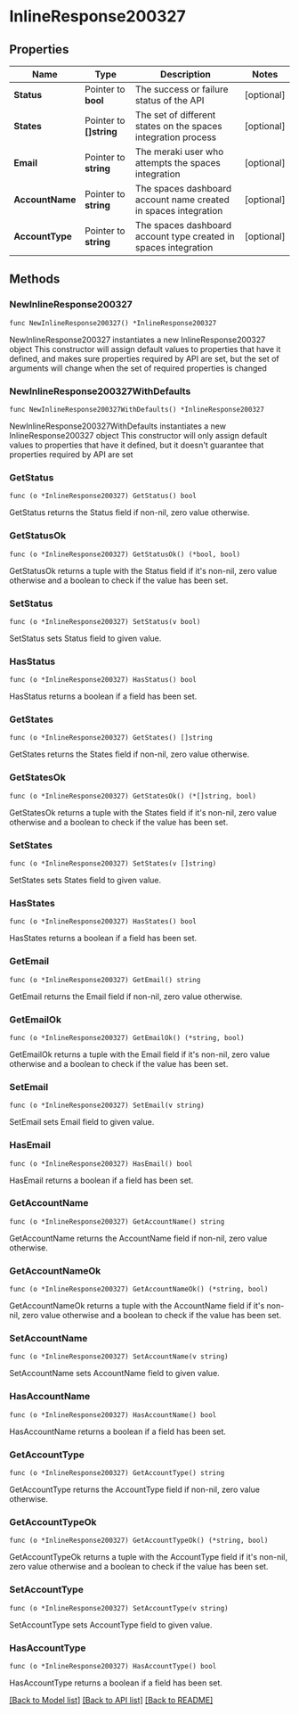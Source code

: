 # InlineResponse200327

## Properties

Name | Type | Description | Notes
------------ | ------------- | ------------- | -------------
**Status** | Pointer to **bool** | The success or failure status of the API | [optional] 
**States** | Pointer to **[]string** | The set of different states on the spaces integration process | [optional] 
**Email** | Pointer to **string** | The meraki user who attempts the spaces integration | [optional] 
**AccountName** | Pointer to **string** | The spaces dashboard account name created in spaces integration | [optional] 
**AccountType** | Pointer to **string** | The spaces dashboard account type created in spaces integration | [optional] 

## Methods

### NewInlineResponse200327

`func NewInlineResponse200327() *InlineResponse200327`

NewInlineResponse200327 instantiates a new InlineResponse200327 object
This constructor will assign default values to properties that have it defined,
and makes sure properties required by API are set, but the set of arguments
will change when the set of required properties is changed

### NewInlineResponse200327WithDefaults

`func NewInlineResponse200327WithDefaults() *InlineResponse200327`

NewInlineResponse200327WithDefaults instantiates a new InlineResponse200327 object
This constructor will only assign default values to properties that have it defined,
but it doesn't guarantee that properties required by API are set

### GetStatus

`func (o *InlineResponse200327) GetStatus() bool`

GetStatus returns the Status field if non-nil, zero value otherwise.

### GetStatusOk

`func (o *InlineResponse200327) GetStatusOk() (*bool, bool)`

GetStatusOk returns a tuple with the Status field if it's non-nil, zero value otherwise
and a boolean to check if the value has been set.

### SetStatus

`func (o *InlineResponse200327) SetStatus(v bool)`

SetStatus sets Status field to given value.

### HasStatus

`func (o *InlineResponse200327) HasStatus() bool`

HasStatus returns a boolean if a field has been set.

### GetStates

`func (o *InlineResponse200327) GetStates() []string`

GetStates returns the States field if non-nil, zero value otherwise.

### GetStatesOk

`func (o *InlineResponse200327) GetStatesOk() (*[]string, bool)`

GetStatesOk returns a tuple with the States field if it's non-nil, zero value otherwise
and a boolean to check if the value has been set.

### SetStates

`func (o *InlineResponse200327) SetStates(v []string)`

SetStates sets States field to given value.

### HasStates

`func (o *InlineResponse200327) HasStates() bool`

HasStates returns a boolean if a field has been set.

### GetEmail

`func (o *InlineResponse200327) GetEmail() string`

GetEmail returns the Email field if non-nil, zero value otherwise.

### GetEmailOk

`func (o *InlineResponse200327) GetEmailOk() (*string, bool)`

GetEmailOk returns a tuple with the Email field if it's non-nil, zero value otherwise
and a boolean to check if the value has been set.

### SetEmail

`func (o *InlineResponse200327) SetEmail(v string)`

SetEmail sets Email field to given value.

### HasEmail

`func (o *InlineResponse200327) HasEmail() bool`

HasEmail returns a boolean if a field has been set.

### GetAccountName

`func (o *InlineResponse200327) GetAccountName() string`

GetAccountName returns the AccountName field if non-nil, zero value otherwise.

### GetAccountNameOk

`func (o *InlineResponse200327) GetAccountNameOk() (*string, bool)`

GetAccountNameOk returns a tuple with the AccountName field if it's non-nil, zero value otherwise
and a boolean to check if the value has been set.

### SetAccountName

`func (o *InlineResponse200327) SetAccountName(v string)`

SetAccountName sets AccountName field to given value.

### HasAccountName

`func (o *InlineResponse200327) HasAccountName() bool`

HasAccountName returns a boolean if a field has been set.

### GetAccountType

`func (o *InlineResponse200327) GetAccountType() string`

GetAccountType returns the AccountType field if non-nil, zero value otherwise.

### GetAccountTypeOk

`func (o *InlineResponse200327) GetAccountTypeOk() (*string, bool)`

GetAccountTypeOk returns a tuple with the AccountType field if it's non-nil, zero value otherwise
and a boolean to check if the value has been set.

### SetAccountType

`func (o *InlineResponse200327) SetAccountType(v string)`

SetAccountType sets AccountType field to given value.

### HasAccountType

`func (o *InlineResponse200327) HasAccountType() bool`

HasAccountType returns a boolean if a field has been set.


[[Back to Model list]](../README.md#documentation-for-models) [[Back to API list]](../README.md#documentation-for-api-endpoints) [[Back to README]](../README.md)


